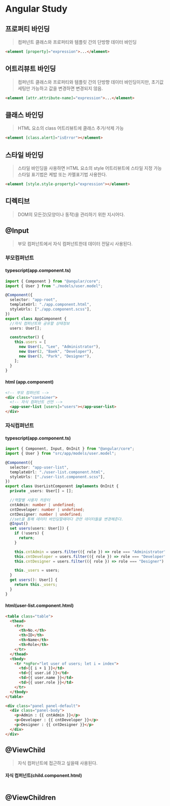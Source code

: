 # Angular Study

## 프로퍼티 바인딩

> 컴퍼넌트 클래스와 프로퍼티와 템플릿 간의 단방향 데이터 바인딩

```html
<element [property]="expression">...</element>
```

## 어트리뷰트 바인딩

> 컴퍼넌트 클래스와 프로퍼티와 템플릿 간의 단방향 데이터 바인딩이지만, 초기값 세팅만 가능하고 값을 변경하면 변경되지 않음.

```html
<element [attr.attribute-name]="expression">...</element>
```

## 클래스 바인딩

> HTML 요소의 class 어트리뷰트에 클래스 추가/삭제 가능

```html
<element [class.alert]="isError"></element>
```

## 스타일 바인딩

> 스타일 바인딩을 사용하면 HTML 요소의 style 어트리뷰트에 스타일 지정 가능  
> 스타일 표기법은 케밥 또는 카멜표기법 사용한다.

```html
<element [style.style-property]="expression"></element>
```

## 디렉티브

> DOM의 모든것(모양이나 동작)을 관리하기 위한 지시어다.

## @Input

> 부모 컴퍼넌트에서 자식 컴퍼넌트한데 데이터 전달시 사용된다.

### 부모컴퍼넌트

#### typescript(app.component.ts)

```typescript
import { Component } from "@angular/core";
import { User } from "./models/user.model";

@Component({
  selector: "app-root",
  templateUrl: "./app.component.html",
  styleUrls: ["./app.component.scss"],
})
export class AppComponent {
  //자식 컴퍼넌트와 공유할 상태정보
  users: User[];

  constructor() {
    this.users = [
      new User(1, "Lee", "Administrator"),
      new User(2, "Baek", "Developer"),
      new User(3, "Park", "Designer"),
    ];
  }
}
```

#### html (app.component)

```html javascript angular
<!-- 부모 컴퍼넌트 -->
<div class="container">
  <!-- 자식 컴퍼넌트 선언 -->
  <app-user-list [users]="users"></app-user-list>
</div>
```

### 자식컴퍼넌트

#### typescript(app.component.ts)

```typescript
import { Component, Input, OnInit } from "@angular/core";
import { User } from "src/app/models/user.model";

@Component({
  selector: "app-user-list",
  templateUrl: "./user-list.component.html",
  styleUrls: ["./user-list.component.scss"],
})
export class UserListComponent implements OnInit {
  private _users: User[] = [];

  //역할별 사용자 카운터
  cntAdmin: number | undefined;
  cntDeveloper: number | undefined;
  cntDesigner: number | undefined;
  //set을 통해 데이터 바인딩할때마다 관련 데이터들을 변경해준다.
  @Input()
  set users(users: User[]) {
    if (!users) {
      return;
    }

    this.cntAdmin = users.filter(({ role }) => role === "Administrator").length;
    this.cntDeveloper = users.filter(({ role }) => role === "Developer").length;
    this.cntDesigner = users.filter(({ role }) => role === "Designer").length;

    this._users = users;
  }
  get users(): User[] {
    return this._users;
  }
}
```

#### html(user-list.component.html)

```html
<table class="table">
  <thead>
    <tr>
      <th>No.</th>
      <th>ID</th>
      <th>Name</th>
      <th>Role</th>
    </tr>
  </thead>
  <tbody>
    <tr *ngFor="let user of users; let i = index">
      <td>{{ i + 1 }}</td>
      <td>{{ user.id }}</td>
      <td>{{ user.name }}</td>
      <td>{{ user.role }}</td>
    </tr>
  </tbody>
</table>

<div class="panel panel-default">
  <div class="panel-body">
    <p>Admin : {{ cntAdmin }}</p>
    <p>Developer : {{ cntDeveloper }}</p>
    <p>Designer : {{ cntDesigner }}</p>
  </div>
</div>
```

## @ViewChild

> 자식 컴퍼넌트에 접근하고 싶을때 사용된다.

#### 자식 컴퍼넌트(child.component.html)

```html

```

## @ViewChildren
